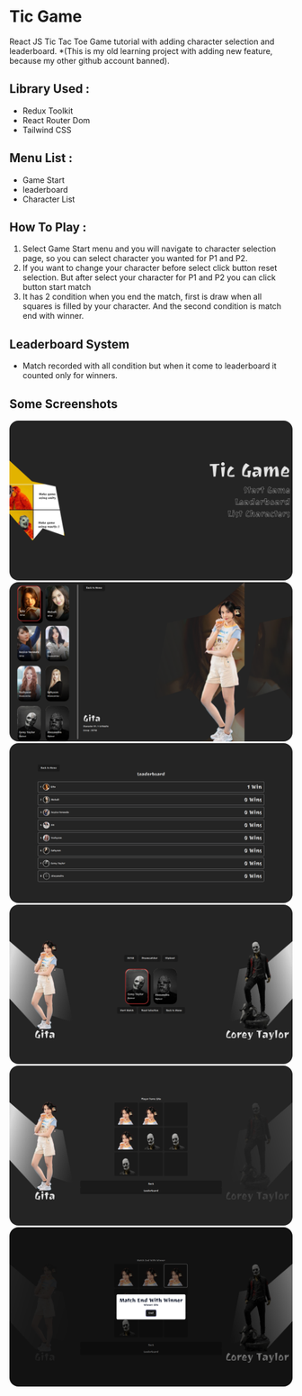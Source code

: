 
# Tic Game

React JS Tic Tac Toe Game tutorial with adding character selection and leaderboard. *(This is my old learning project with adding new feature, because my other github account banned).

## Library Used :
- Redux Toolkit
- React Router Dom
- Tailwind CSS

## Menu List :
- Game Start
- leaderboard
- Character List


## How To Play :
1. Select Game Start menu and you will navigate to character selection page, so you can select character you wanted for P1 and P2.
2. If you want to change your character before select click button reset selection. But after select your character for P1 and P2 you can click button start match
3. It has 2 condition when you end the match, first is draw when all squares is filled by your character. And the second condition is match end with winner.


## Leaderboard System
- Match recorded with all condition but when it come to leaderboard it counted only for winners.


## Some Screenshots


<img src="screenshots/gamepage.png" alt="Page" style="border-radius: 1rem;" />

<img src="screenshots/characterslist.png" alt="Char List" style="border-radius: 1rem;" />



<img src="screenshots/leaderboard.png" alt="Leaderboard" style="border-radius: 1rem;" />

<img src="screenshots/selectcharacters.png" alt="Select Char" style="border-radius: 1rem;" />
<img src="screenshots/game.png" alt="Game" style="border-radius: 1rem;" />
<img src="screenshots/gameend.png" alt="Game End" style="border-radius: 1rem;" />

